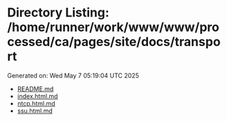 # Directory Listing: /home/runner/work/www/www/processed/ca/pages/site/docs/transport
Generated on: Wed May  7 05:19:04 UTC 2025

- [README.md](README.md)
- [index.html.md](index.html.md)
- [ntcp.html.md](ntcp.html.md)
- [ssu.html.md](ssu.html.md)
